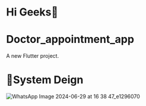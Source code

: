 # Hi Geeks👋
# Doctor_appointment_app

A new Flutter project.

# 🎨System Deign

![WhatsApp Image 2024-06-29 at 16 38 47_e1296070](https://github.com/Marwanali2/Doctor_appointment_app/assets/104406542/e976f171-36ae-4725-a716-aa54f54ff367)
